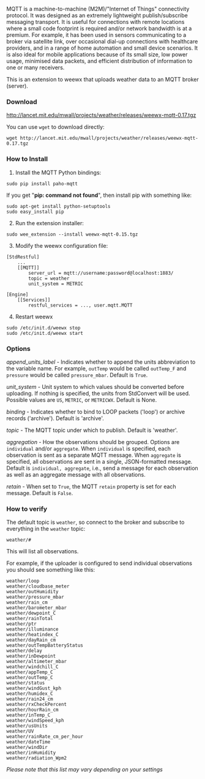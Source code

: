 MQTT is a machine-to-machine (M2M)/"Internet of Things" connectivity protocol. It was designed as an extremely lightweight publish/subscribe messaging transport. It is useful for connections with remote locations where a small code footprint is required and/or network bandwidth is at a premium. For example, it has been used in sensors communicating to a broker via satellite link, over occasional dial-up connections with healthcare providers, and in a range of home automation and small device scenarios. It is also ideal for mobile applications because of its small size, low power usage, minimised data packets, and efficient distribution of information to one or many receivers.

This is an extension to weewx that uploads weather data to an MQTT broker (server).

### Download

http://lancet.mit.edu/mwall/projects/weather/releases/weewx-mqtt-0.17.tgz

You can use `wget` to download directly:

```
wget http://lancet.mit.edu/mwall/projects/weather/releases/weewx-mqtt-0.17.tgz
```




### How to Install

1.  Install the MQTT Python bindings:

```
sudo pip install paho-mqtt
```
If you get "**pip: command not found**", then install pip with something like:

```
sudo apt-get install python-setuptools
sudo easy_install pip
```


2.  Run the extension installer:

```
sudo wee_extension --install weewx-mqtt-0.15.tgz
```

3.  Modify the weewx configuration file: 

```
[StdRestful]
    ...
    [[MQTT]]
        server_url = mqtt://username:password@localhost:1883/
        topic = weather
        unit_system = METRIC
```
```
[Engine]
    [[Services]]
        restful_services = ..., user.mqtt.MQTT
```

4.  Restart weewx

```
sudo /etc/init.d/weewx stop
sudo /etc/init.d/weewx start
```

### Options

_append_units_label_ - Indicates whether to append the units abbreviation to the variable name.  For example, `outTemp` would be called `outTemp_F` and `pressure` would be called `pressure_mbar`.  Default is `True`.

_unit_system_ - Unit system to which values should be converted before uploading.  If nothing is specified, the units from StdConvert will be used.  Possible values are `US`, `METRIC`, or `METRICWX`.  Default is None.

_binding_ - Indicates whether to bind to LOOP packets ('loop') or archive records ('archive').  Default is 'archive'.

_topic_ - The MQTT topic under which to publish.  Default is 'weather'.

_aggregation_ - How the observations should be grouped.  Options are `individual` and/or `aggregate`.  When `individual` is specified, each observation is sent as a separate MQTT message.  When `aggregate` is specified, all observations are sent in a single, JSON-formatted message.  Default is `individual, aggregate`, i.e., send a message for each observation as well as an aggregate message with all observations.

_retain_ - When set to `True`, the MQTT `retain` property is set for each message.  Default is `False`.


### How to verify

The default topic is `weather`, so connect to the broker and subscribe to everything in the `weather` topic:

```
weather/#
```

This will list all observations.

For example, if the uploader is configured to send individual observations you should see something like this:

```
weather/loop
weather/cloudbase_meter
weather/outHumidity
weather/pressure_mbar
weather/rain_cm
weather/barometer_mbar
weather/dewpoint_C
weather/rainTotal
weather/ptr
weather/illuminance
weather/heatindex_C
weather/dayRain_cm
weather/outTempBatteryStatus
weather/delay
weather/inDewpoint
weather/altimeter_mbar
weather/windchill_C
weather/appTemp_C
weather/outTemp_C
weather/status
weather/windGust_kph
weather/humidex_C
weather/rain24_cm
weather/rxCheckPercent
weather/hourRain_cm
weather/inTemp_C
weather/windSpeed_kph
weather/usUnits
weather/UV
weather/rainRate_cm_per_hour
weather/dateTime
weather/windDir
weather/inHumidity
weather/radiation_Wpm2
```
_Please note that this list may vary depending on your settings_

